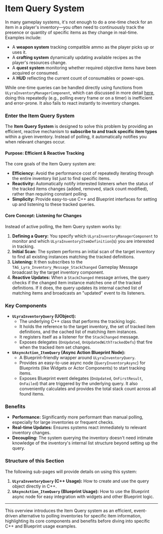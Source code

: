 # Item Query System

In many gameplay systems, it's not enough to do a one-time check for an item in a player's inventory—you often need to continuously track the presence or quantity of specific items as they change in real-time. Examples include:

* A **weapon system** tracking compatible ammo as the player picks up or uses it.
* A **crafting system** dynamically updating available recipes as the player's resources change.
* A **quest system** monitoring whether required objective items have been acquired or consumed.
* A **HUD** reflecting the current count of consumables or power-ups.

While one-time queries can be handled directly using functions from `ULyraInventoryManagerComponent`, which can discussed in more detail [here](../inventory-manager-component/advanced-operations.md#searching-and-querying), doing this repeatedly (e.g., polling every frame or on a timer) is inefficient and error-prone. It also fails to react instantly to inventory changes.

### Enter the Item Query System

The **Item Query System** is designed to solve this problem by providing an efficient, reactive mechanism to **subscribe to and track specific item types** within a given inventory. Instead of polling, it automatically notifies you when relevant changes occur.

#### Purpose: Efficient & Reactive Tracking

The core goals of the Item Query system are:

* **Efficiency:** Avoid the performance cost of repeatedly iterating through the entire inventory list just to find specific items.
* **Reactivity:** Automatically notify interested listeners _when_ the status of the tracked items changes (added, removed, stack count modified), rather than requiring constant polling.
* **Simplicity:** Provide easy-to-use C++ and Blueprint interfaces for setting up and listening to these tracked queries.

#### Core Concept: Listening for Changes

Instead of active polling, the Item Query system works by:

1. **Defining a Query:** You specify which `ULyraInventoryManagerComponent` to monitor and which `ULyraInventoryItemDefinition`(s) you are interested in tracking.
2. **Initial Scan:** The system performs an initial scan of the target inventory to find all existing instances matching the tracked definitions.
3. **Listening:** It then subscribes to the `TAG_Lyra_Inventory_Message_StackChanged` Gameplay Message broadcast by the target inventory component.
4. **Reactive Updates:** When a `StackChanged` message arrives, the query checks if the changed item instance matches one of the tracked definitions. If it does, the query updates its internal cached list of matching items and broadcasts an "updated" event to its listeners.

### Key Components

* **`ULyraInventoryQuery` (UObject):**
  * The underlying C++ class that performs the tracking logic.
  * It holds the reference to the target inventory, the set of tracked item definitions, and the cached list of matching item instances.
  * It registers itself as a listener for the `StackChanged` message.
  * Exposes delegates (`OnUpdated`, `OnUpdatedWithTrackedDefs`) that fire when the tracked item set changes.
* **`UAsyncAction_ItemQuery` (Async Action Blueprint Node):**
  * A Blueprint-friendly wrapper around `ULyraInventoryQuery`.
  * Provides an easy-to-use async node (`QueryInventoryAsync`) for Blueprints (like Widgets or Actor Components) to start tracking items.
  * Exposes Blueprint event delegates (`OnUpdated`, `OnFirstResult`, `OnFailed`) that are triggered by the underlying query. It also conveniently calculates and provides the total stack count across all found items.

### Benefits

* **Performance:** Significantly more performant than manual polling, especially for large inventories or frequent checks.
* **Real-time Updates:** Ensures systems react immediately to relevant inventory changes.
* **Decoupling:** The system querying the inventory doesn't need intimate knowledge of the inventory's internal list structure beyond setting up the query.

### Structure of this Section

The following sub-pages will provide details on using this system:

1. **`ULyraInventoryQuery` (C++ Usage):** How to create and use the query object directly in C++.
2. **`UAsyncAction_ItemQuery` (Blueprint Usage):** How to use the Blueprint async node for easy integration with widgets and other Blueprint logic.

***

This overview introduces the Item Query system as an efficient, event-driven alternative to polling inventories for specific item information, highlighting its core components and benefits before diving into specific C++ and Blueprint usage examples.
